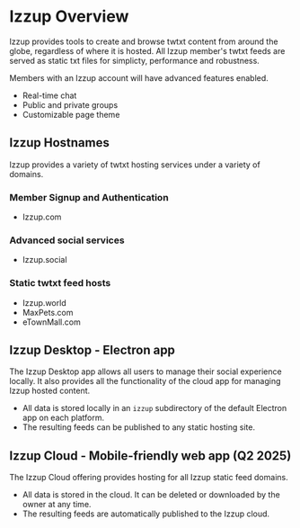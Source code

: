 # Izzup Overview

Izzup provides tools to create and browse twtxt content from around the globe, regardless of where it is hosted. 
All Izzup member's twtxt feeds are served as static txt files for simplicty, performance and robustness.

Members with an Izzup account will have advanced features enabled.

* Real-time chat
* Public and private groups
* Customizable page theme

## Izzup Hostnames

Izzup provides a variety of twtxt hosting services under a variety of domains.

### Member Signup and Authentication

* Izzup.com

### Advanced social services

* Izzup.social

### Static twtxt feed hosts

* Izzup.world 
* MaxPets.com
* eTownMall.com

## Izzup Desktop - Electron app

The Izzup Desktop app allows all users to manage their social experience locally. It also provides all the functionality of the cloud app for managing Izzup hosted content.

* All data is stored locally in an `izzup` subdirectory of the default Electron app on each platform.
* The resulting feeds can be published to any static hosting site.

## Izzup Cloud - Mobile-friendly web app (Q2 2025)

The Izzup Cloud offering provides hosting for all Izzup static feed domains. 

* All data is stored in the cloud. It can be deleted or downloaded by the owner at any time.
* The resulting feeds are automatically published to the Izzup cloud.